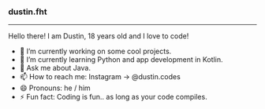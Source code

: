### dustin.fht
---
Hello there! 
I am Dustin, 18 years old and I love to code!
- 🔭 I’m currently working on some cool projects.
- 🌱 I’m currently learning Python and app development in Kotlin. 
- 💬 Ask me about Java.
- 📫 How to reach me: Instagram → @dustin.codes
- 😄 Pronouns: he / him
- ⚡ Fun fact: Coding is fun.. as long as your code compiles.